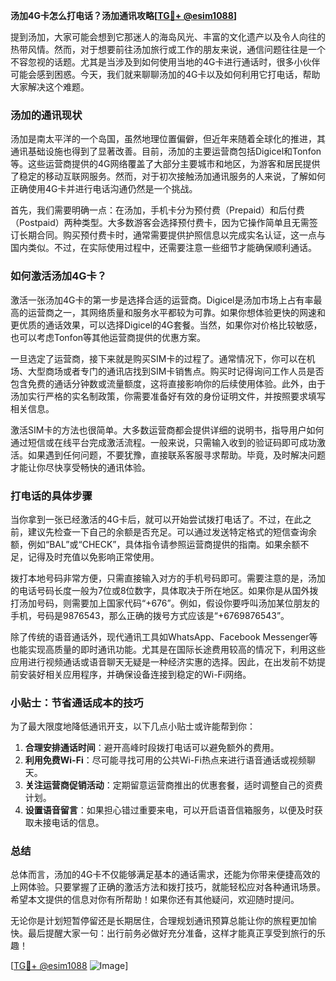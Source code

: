 **汤加4G卡怎么打电话？汤加通讯攻略[[TG💪+ @esim1088](https://t.me/s/esim1088)]**

提到汤加，大家可能会想到它那迷人的海岛风光、丰富的文化遗产以及令人向往的热带风情。然而，对于想要前往汤加旅行或工作的朋友来说，通信问题往往是一个不容忽视的话题。尤其是当涉及到如何使用当地的4G卡进行通话时，很多小伙伴可能会感到困惑。今天，我们就来聊聊汤加的4G卡以及如何利用它打电话，帮助大家解决这个难题。

### 汤加的通讯现状

汤加是南太平洋的一个岛国，虽然地理位置偏僻，但近年来随着全球化的推进，其通讯基础设施也得到了显著改善。目前，汤加的主要运营商包括Digicel和Tonfon等。这些运营商提供的4G网络覆盖了大部分主要城市和地区，为游客和居民提供了稳定的移动互联网服务。然而，对于初次接触汤加通讯服务的人来说，了解如何正确使用4G卡并进行电话沟通仍然是一个挑战。

首先，我们需要明确一点：在汤加，手机卡分为预付费（Prepaid）和后付费（Postpaid）两种类型。大多数游客会选择预付费卡，因为它操作简单且无需签订长期合同。购买预付费卡时，通常需要提供护照信息以完成实名认证，这一点与国内类似。不过，在实际使用过程中，还需要注意一些细节才能确保顺利通话。

### 如何激活汤加4G卡？

激活一张汤加4G卡的第一步是选择合适的运营商。Digicel是汤加市场上占有率最高的运营商之一，其网络质量和服务水平都较为可靠。如果你想体验更快的网速和更优质的通话效果，可以选择Digicel的4G套餐。当然，如果你对价格比较敏感，也可以考虑Tonfon等其他运营商提供的优惠方案。

一旦选定了运营商，接下来就是购买SIM卡的过程了。通常情况下，你可以在机场、大型商场或者专门的通讯店找到SIM卡销售点。购买时记得询问工作人员是否包含免费的通话分钟数或流量额度，这将直接影响你的后续使用体验。此外，由于汤加实行严格的实名制政策，你需要准备好有效的身份证明文件，并按照要求填写相关信息。

激活SIM卡的方法也很简单。大多数运营商都会提供详细的说明书，指导用户如何通过短信或在线平台完成激活流程。一般来说，只需输入收到的验证码即可成功激活。如果遇到任何问题，不要犹豫，直接联系客服寻求帮助。毕竟，及时解决问题才能让你尽快享受畅快的通讯体验。

### 打电话的具体步骤

当你拿到一张已经激活的4G卡后，就可以开始尝试拨打电话了。不过，在此之前，建议先检查一下自己的余额是否充足。可以通过发送特定格式的短信查询余额，例如“BAL”或“CHECK”，具体指令请参照运营商提供的指南。如果余额不足，记得及时充值以免影响正常使用。

拨打本地号码非常方便，只需直接输入对方的手机号码即可。需要注意的是，汤加的电话号码长度一般为7位或8位数字，具体取决于所在地区。如果你是从国外拨打汤加号码，则需要加上国家代码“+676”。例如，假设你要呼叫汤加某位朋友的手机，号码是9876543，那么正确的拨号方式应该是“+6769876543”。

除了传统的语音通话外，现代通讯工具如WhatsApp、Facebook Messenger等也能实现高质量的即时通讯功能。尤其是在国际长途费用较高的情况下，利用这些应用进行视频通话或语音聊天无疑是一种经济实惠的选择。因此，在出发前不妨提前安装好相关应用程序，并确保设备连接到稳定的Wi-Fi网络。

### 小贴士：节省通话成本的技巧

为了最大限度地降低通讯开支，以下几点小贴士或许能帮到你：

1. **合理安排通话时间**：避开高峰时段拨打电话可以避免额外的费用。
2. **利用免费Wi-Fi**：尽可能寻找可用的公共Wi-Fi热点来进行语音通话或视频聊天。
3. **关注运营商促销活动**：定期留意运营商推出的优惠套餐，适时调整自己的资费计划。
4. **设置语音留言**：如果担心错过重要来电，可以开启语音信箱服务，以便及时获取未接电话的信息。

### 总结

总体而言，汤加的4G卡不仅能够满足基本的通话需求，还能为你带来便捷高效的上网体验。只要掌握了正确的激活方法和拨打技巧，就能轻松应对各种通讯场景。希望本文提供的信息对你有所帮助！如果你还有其他疑问，欢迎随时提问。

无论你是计划短暂停留还是长期居住，合理规划通讯预算总能让你的旅程更加愉快。最后提醒大家一句：出行前务必做好充分准备，这样才能真正享受到旅行的乐趣！

[[TG💪+ @esim1088](https://t.me/s/esim1088) ![Image](https://i.postimg.cc/4NQfJmqS/Snipaste-2025-05-13-00-14-12.png)]